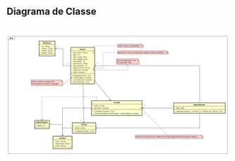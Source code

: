 ## Diagrama de Classe

# 
![Diagrama de Classe Projeto](https://raw.githubusercontent.com/Miott0/Imobiliara/main/images/Diagram.png "Diagram")

